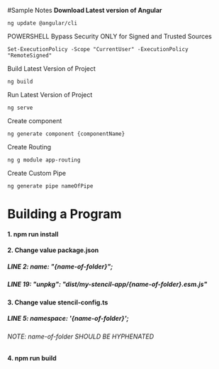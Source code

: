 #Sample Notes
**Download Latest version of Angular**

    ng update @angular/cli
POWERSHELL Bypass Security ONLY for Signed and Trusted Sources
    
    Set-ExecutionPolicy -Scope "CurrentUser" -ExecutionPolicy "RemoteSigned"
Build Latest Version of Project

    ng build
Run Latest Version of Project

    ng serve
Create component

    ng generate component {componentName}
Create Routing

    ng g module app-routing 
Create Custom Pipe

    ng generate pipe nameOfPipe
# Building a Program
#### 1. npm run install
#### 2. Change value package.json
##### LINE 2: name: "{name-of-folder}"; 
##### LINE 19: "unpkg": "dist/my-stencil-app/{name-of-folder}.esm.js"
#### 3. Change value stencil-config.ts
##### LINE 5: namespace: '{name-of-folder}'; 
###### NOTE: name-of-folder SHOULD BE HYPHENATED
#### 4. npm run build
